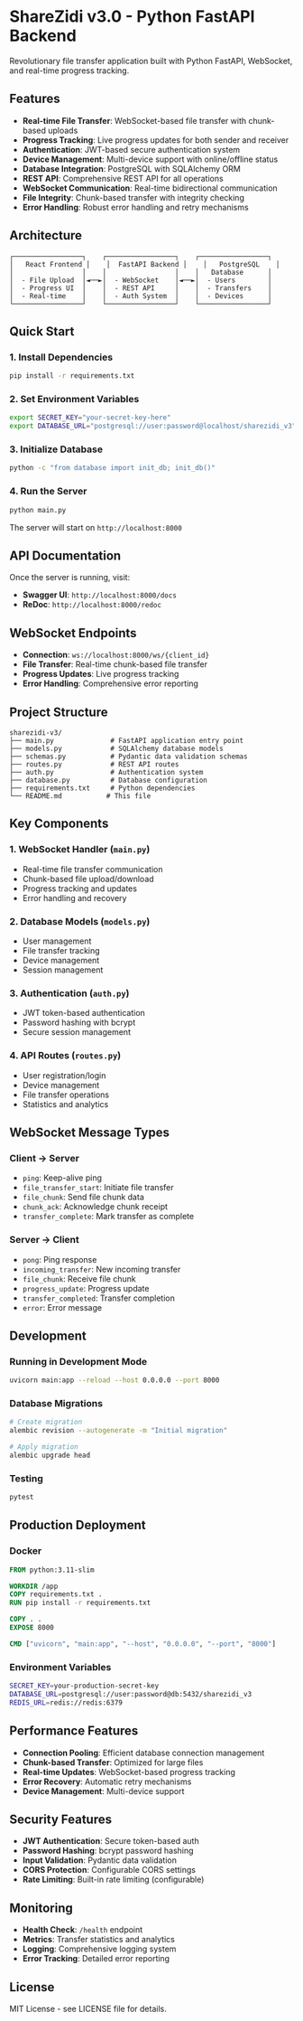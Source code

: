 # ShareZidi v3.0 - Python FastAPI Backend

Revolutionary file transfer application built with Python FastAPI, WebSocket, and real-time progress tracking.

## Features

- **Real-time File Transfer**: WebSocket-based file transfer with chunk-based uploads
- **Progress Tracking**: Live progress updates for both sender and receiver
- **Authentication**: JWT-based secure authentication system
- **Device Management**: Multi-device support with online/offline status
- **Database Integration**: PostgreSQL with SQLAlchemy ORM
- **REST API**: Comprehensive REST API for all operations
- **WebSocket Communication**: Real-time bidirectional communication
- **File Integrity**: Chunk-based transfer with integrity checking
- **Error Handling**: Robust error handling and retry mechanisms

## Architecture

```
┌─────────────────┐    ┌─────────────────┐    ┌─────────────────┐
│   React Frontend │    │  FastAPI Backend │    │   PostgreSQL    │
│                 │    │                 │    │   Database      │
│  - File Upload  │◄──►│  - WebSocket    │◄──►│  - Users        │
│  - Progress UI  │    │  - REST API     │    │  - Transfers    │
│  - Real-time    │    │  - Auth System  │    │  - Devices      │
└─────────────────┘    └─────────────────┘    └─────────────────┘
```

## Quick Start

### 1. Install Dependencies

```bash
pip install -r requirements.txt
```

### 2. Set Environment Variables

```bash
export SECRET_KEY="your-secret-key-here"
export DATABASE_URL="postgresql://user:password@localhost/sharezidi_v3"
```

### 3. Initialize Database

```bash
python -c "from database import init_db; init_db()"
```

### 4. Run the Server

```bash
python main.py
```

The server will start on `http://localhost:8000`

## API Documentation

Once the server is running, visit:
- **Swagger UI**: `http://localhost:8000/docs`
- **ReDoc**: `http://localhost:8000/redoc`

## WebSocket Endpoints

- **Connection**: `ws://localhost:8000/ws/{client_id}`
- **File Transfer**: Real-time chunk-based file transfer
- **Progress Updates**: Live progress tracking
- **Error Handling**: Comprehensive error reporting

## Project Structure

```
sharezidi-v3/
├── main.py              # FastAPI application entry point
├── models.py            # SQLAlchemy database models
├── schemas.py           # Pydantic data validation schemas
├── routes.py            # REST API routes
├── auth.py              # Authentication system
├── database.py          # Database configuration
├── requirements.txt     # Python dependencies
└── README.md           # This file
```

## Key Components

### 1. WebSocket Handler (`main.py`)
- Real-time file transfer communication
- Chunk-based file upload/download
- Progress tracking and updates
- Error handling and recovery

### 2. Database Models (`models.py`)
- User management
- File transfer tracking
- Device management
- Session management

### 3. Authentication (`auth.py`)
- JWT token-based authentication
- Password hashing with bcrypt
- Secure session management

### 4. API Routes (`routes.py`)
- User registration/login
- Device management
- File transfer operations
- Statistics and analytics

## WebSocket Message Types

### Client → Server
- `ping`: Keep-alive ping
- `file_transfer_start`: Initiate file transfer
- `file_chunk`: Send file chunk data
- `chunk_ack`: Acknowledge chunk receipt
- `transfer_complete`: Mark transfer as complete

### Server → Client
- `pong`: Ping response
- `incoming_transfer`: New incoming transfer
- `file_chunk`: Receive file chunk
- `progress_update`: Progress update
- `transfer_completed`: Transfer completion
- `error`: Error message

## Development

### Running in Development Mode

```bash
uvicorn main:app --reload --host 0.0.0.0 --port 8000
```

### Database Migrations

```bash
# Create migration
alembic revision --autogenerate -m "Initial migration"

# Apply migration
alembic upgrade head
```

### Testing

```bash
pytest
```

## Production Deployment

### Docker

```dockerfile
FROM python:3.11-slim

WORKDIR /app
COPY requirements.txt .
RUN pip install -r requirements.txt

COPY . .
EXPOSE 8000

CMD ["uvicorn", "main:app", "--host", "0.0.0.0", "--port", "8000"]
```

### Environment Variables

```bash
SECRET_KEY=your-production-secret-key
DATABASE_URL=postgresql://user:password@db:5432/sharezidi_v3
REDIS_URL=redis://redis:6379
```

## Performance Features

- **Connection Pooling**: Efficient database connection management
- **Chunk-based Transfer**: Optimized for large files
- **Real-time Updates**: WebSocket-based progress tracking
- **Error Recovery**: Automatic retry mechanisms
- **Device Management**: Multi-device support

## Security Features

- **JWT Authentication**: Secure token-based auth
- **Password Hashing**: bcrypt password hashing
- **Input Validation**: Pydantic data validation
- **CORS Protection**: Configurable CORS settings
- **Rate Limiting**: Built-in rate limiting (configurable)

## Monitoring

- **Health Check**: `/health` endpoint
- **Metrics**: Transfer statistics and analytics
- **Logging**: Comprehensive logging system
- **Error Tracking**: Detailed error reporting

## License

MIT License - see LICENSE file for details.
